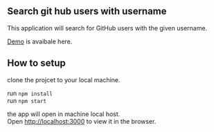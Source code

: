 ## Search git hub users with username

This application will search for GitHub users with the given username.

[Demo](https://github-user-search-soho.netlify.app/) is avaibale here.


## How to setup
clone the projcet to your local machine.

run `npm install`<br/> 
run `npm start`

the app will open in machine local host.<br />
Open [http://localhost:3000](http://localhost:3000) to view it in the browser.
